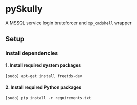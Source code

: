# pySkully 
A MSSQL service login bruteforcer and `xp_cmdshell` wrapper

## Setup

### Install dependencies

#### 1. Install required system packages

`[sudo] apt-get install freetds-dev`

#### 2. Install required Python packages

`[sudo] pip install -r requirements.txt`
